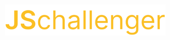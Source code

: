 # <a href="https://www.jschallenger.com/" target="_blank"><img src="./logo.svg" alt="js challenger logo"></a>
